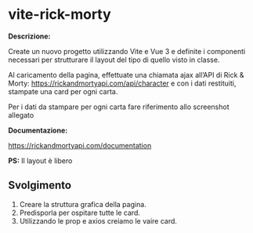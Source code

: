 vite-rick-morty
===
**Descrizione:**

Create un nuovo progetto utilizzando Vite e Vue 3 e definite i componenti necessari per strutturare il layout del tipo di quello visto in classe.

Al caricamento della pagina, effettuate una chiamata ajax all’API di Rick & Morty: https://rickandmortyapi.com/api/character e con i dati restituiti, stampate una card per ogni carta.

Per i dati da stampare per ogni carta fare riferimento allo screenshot allegato

**Documentazione:**

https://rickandmortyapi.com/documentation

**PS:** Il layout è libero

## Svolgimento

1. Creare la struttura grafica della pagina.
2. Predisporla per ospitare tutte le card.
3. Utilizzando le prop e axios creiamo le vaire card.